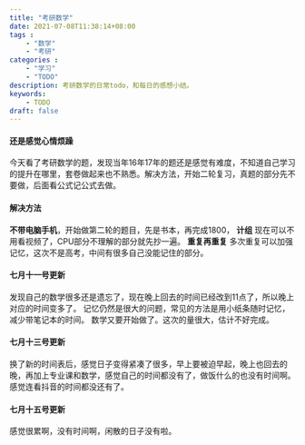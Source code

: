 ```yaml
---
title: "考研数学"
date: 2021-07-08T11:38:14+08:00
tags : 
    - "数学"
    - "考研"
categories : 
    - "学习"
    - "TODO"
description: 考研数学的日常todo，和每日的感想小结。
keywords:
    - TODO
draft: false
---
```


#### 还是感觉心情烦躁

今天看了考研数学的题，发现当年16年17年的题还是感觉有难度，不知道自己学习的提升在哪里，套卷做起来也不熟悉。解决方法，开始二轮复习，真题的部分先不要做，后面看公式记公式去做。


#### 解决方法

**不带电脑手机**，开始做第二轮的题目，先是书本，再完成1800，
**计组** 现在可以不用看视频了，CPU部分不理解的部分就先抄一遍。
**重复再重复** 多次重复可以加强记忆，这次不是高考，中间有很多自己没能记住的部分。

#### 七月十一号更新

发现自己的数学很多还是遗忘了，现在晚上回去的时间已经改到11点了，所以晚上对应的时间变多了。
记忆仍然是很大的问题，常见的方法是用小纸条随时记忆，减少带笔记本的时间。
数学又要开始做了。这次的量很大，估计不好完成。

#### 七月十三号更新

换了新的时间表后，感觉日子变得紧凑了很多，早上要被迫早起，晚上也回去的晚，再加上专业课和数学，感觉自己的时间都没有了，做饭什么的也没有时间啊。感觉连看抖音的时间都没还有了。

#### 七月十五号更新

感觉很累啊，没有时间啊，闲散的日子没有啦。



